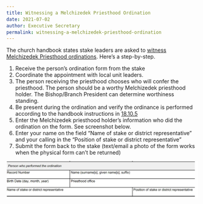 ```yaml
---
title: Witnessing a Melchizedek Priesthood Ordination
date: 2021-07-02
author: Executive Secretary
permalink: witnessing-a-melchizedek-priesthood-ordination
---
```

The church handbook states stake leaders are asked to [witness Melchizedek Priesthood ordinations](https://www.churchofjesuschrist.org/study/manual/general-handbook/18-priesthood-ordinances-and-blessings?lang=eng&para=title_number32-p160#title_number32). Here’s a step-by-step.

1. Receive the person’s ordination form from the stake
2. Coordinate the appointment with local unit leaders.
3. The person receiving the priesthood chooses who will confer the priesthood. The person should be a worthy Melchizedek priesthood holder. The Bishop/Branch President can determine worthiness standing.
4. Be present during the ordination and verify the ordinance is performed according to the handbook instructions in [18.10.5](https://www.churchofjesuschrist.org/study/manual/general-handbook/18-priesthood-ordinances-and-blessings?lang=eng#title_number34)
5. Enter the Melchizedek priesthood holder’s information who did the ordination on the form. See screenshot below.
6. Enter your name on the field “Name of stake or district representative” and your calling in the “Position of stake or district representative”
7. Submit the form back to the stake (text/email a photo of the form works when the physical form can’t be returned)

![](../img/1_pHDBZqJT2iiMEbhdwA4S_A.webp)
